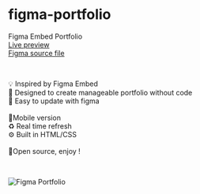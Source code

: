 # figma-portfolio

Figma Embed Portfolio
<br/>
<a target="_blank" href="http://www.alexisriols.me/FigmaPortfolio/" title="Figma Embed Portfolio">Live preview</a>
<br/>
<a target="_blank" href="https://www.figma.com/c/file/780842272265877909" title="Figma Portfolio">Figma source file</a>

<br/>

💡 Inspired by Figma Embed<br/>
🎨 Designed to create manageable portfolio without code<br/>
🦄 Easy to update with figma<br/>
<br/>
📱Mobile version<br/>
♻️ Real time refresh<br/>
⚙️ Built in HTML/CSS<br/>
<br/>
🎁Open source, enjoy !

<br/>

![Figma Portfolio](https://cdn.dribbble.com/users/154847/screenshots/8556094/media/720c5595237ef17feb64b0b4b88a82d7.png?compress=1&resize=1600x1200)
